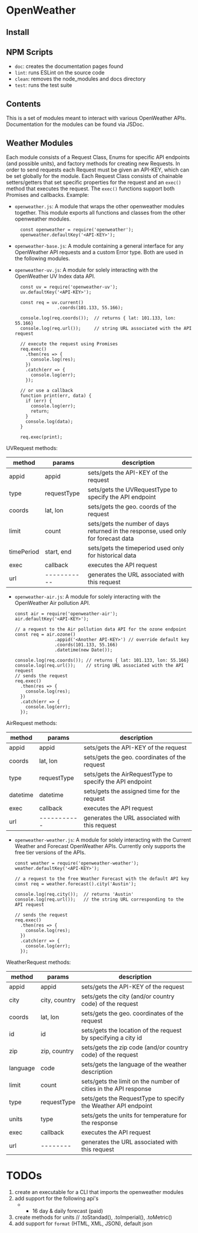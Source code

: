 # OpenWeather

## Install

## NPM Scripts
* `doc`: creates the documentation pages found
* `lint`: runs ESLint on the source code
* `clean`: removes the node\_modules and docs directory
* `test`: runs the test suite

## Contents
This is a set of modules meant to interact with various OpenWeather APIs. Documentation for the modules can be found via JSDoc.

## Weather Modules
Each module consists of a Request Class, Enums for specific API endpoints (and possible units), and factory methods for creating new Requests. In order to send requests each Request must be given an API-KEY, which can be set globally for the module. Each Request Class consists of chainable setters/getters that set specific properties for the request and an `exec()` method that executes the request. The `exec()` functions support both Promises and callbacks. Example:


* `openweather.js`: A module that wraps the other openweather modules together. This module exports all functions and classes from the other openweather modules.

        const openweather = require('openweather');
        openweather.defaultKey('<API-KEY>');

* `openweather-base.js`: A module containing a general interface for any OpenWeather API requests and a custom Error type. Both are used in the following modules.

* `openweather-uv.js`: A module for solely interacting with the OpenWeather UV Index data API.

        const uv = require('openweather-uv');
        uv.defaultKey('<API-KEY>');

        const req = uv.current()
                      .coords(101.133, 55.166);

        console.log(req.coords());  // returns { lat: 101.133, lon: 55.166}
        console.log(req.url());     // string URL associated with the API request

        // execute the request using Promises
        req.exec()
          .then(res => {
            console.log(res);
          })
          .catch(err => {
            console.log(err);
          });

        // or use a callback
        function print(err, data) {
          if (err) {
            console.log(err);
            return;
          }
          console.log(data);
        }

        req.exec(print);


UVRequest methods:

|   method   |   params    |  description  |
| ---------  |   ------    | ------------- |
| appid      | appid       | sets/gets the API-KEY of the request |
| type       | requestType | sets/gets the UVRequestType to specify the API endpoint |
| coords     | lat, lon    | sets/gets the geo. coords of the request |
| limit      | count       | sets/gets the number of days returned in the response, used only for forecast data |
| timePeriod | start, end  | sets/gets the timeperiod used only for historical data|
| exec       | callback    | executes the API request |
| url        | ----------- | generates the URL associated with this request |

* `openweather-air.js`: A module for solely interacting with the OpenWeather Air pollution API.

      const air = require('openweather-air');
      air.defaultKey('<API-KEY>');

      // a request to the Air pollution data API for the ozone endpoint
      const req = air.ozone()
                     .appid('<Another API-KEY>') // override default key
                     .coords(101.133, 55.166)
                     .datetime(new Date());

      console.log(req.coords()); // returns { lat: 101.133, lon: 55.166}
      console.log(req.url());    // string URL associated with the API request
      // sends the request
      req.exec()
        .then(res => {
          console.log(res);
        })
        .catch(err => {
          console.log(err);
        });

AirRequest methods:

|  method  |    params   | description  |
| -------- | ----------- |------------- |
| appid    | appid       | sets/gets the API-KEY of the request |
| coords   | lat, lon    | sets/gets the geo. coordinates of the request |
| type     | requestType | sets/gets the AirRequestType to specify the API endpoint |
| datetime | datetime    | sets/gets the assigned time for the request |
| exec     | callback    | executes the API request |
| url      | ----------- | generates the URL associated with this request |


* `openweather-weather.js`: A module for solely interacting with the Current Weather and Forecast OpenWeather APIs. Currently only supports the free tier versions of the APIs.

      const weather = require('openweather-weather');
      weather.defaultKey('<API-KEY>');

      // a request to the free Weather Forecast with the default API key
      const req = weather.forecast().city('Austin');

      console.log(req.city());  // returns 'Austin'
      console.log(req.url());   // the string URL corresponding to the API request

      // sends the request
      req.exec()
        .then(res => {
          console.log(res);
        })
        .catch(err => {
          console.log(err);
        });

WeatherRequest methods:

|  method  |     params    | description  |
| -------- | ------------- |------------- |
| appid    | appid         | sets/gets the API-KEY of the request |
| city     | city, country | sets/gets the city (and/or country code) of the request |
| coords   | lat, lon      | sets/gets the geo. coordinates of the request |
| id       | id            | sets/gets the location of the request by specifying a city id |
| zip      | zip, country  | sets/gets the zip code (and/or country code) of the request |
| language | code          | sets/gets the language of the weather description |
| limit    | count         | sets/gets the limit on the number of cities in the API response |
| type     | requestType   | sets/gets the RequestType to specify the Weather API endpoint |
| units    | type          | sets/gets the units for temperature for the response |
| exec     | callback      | executes the API request |
| url      | --------      | generates the URL associated with this request  |


# TODOs
1. create an executable for a CLI that imports the openweather modules
4. add support for the following api's
   *  - 16 day & daily forecast (paid)
5. create methods for units // .toStandad(), .toImperial(), .toMetric()
6. add support for `format` (HTML, XML, JSON), default json
